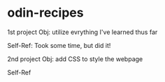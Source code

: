# odin-recipes
1st project
Obj: utilize evrything I've learned thus far

Self-Ref: Took some time, but did it!

2nd project
Obj: add CSS to style the webpage

Self-Ref